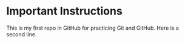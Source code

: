 # Important Instructions

This is my first repo in GitHub for practicing Git and GitHub.
Here is a second line.
